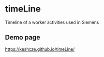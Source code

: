 # timeLine
Timeline of a worker activities used in Siemens

## Demo page
https://keshcze.github.io/timeLine/ 
